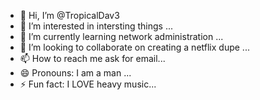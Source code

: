 - 👋 Hi, I’m @TropicalDav3
- 👀 I’m interested in intersting things ...
- 🌱 I’m currently learning network administration ...
- 💞️ I’m looking to collaborate on creating a netflix dupe ...
- 📫 How to reach me ask for email...
- 😄 Pronouns: I am a man ...
- ⚡ Fun fact: I LOVE heavy music...

<!---
TropicalDav3/TropicalDav3 is a ✨ special ✨ repository because its `README.md` (this file) appears on your GitHub profile.
You can click the Preview link to take a look at your changes.
--->
